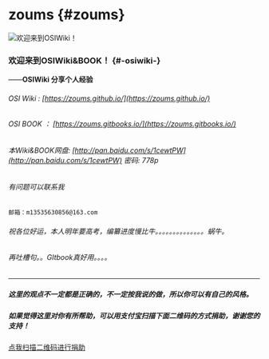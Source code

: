 # zoums {#zoums}

![](https://zoums.github.io/amWiki/images/logo.png "欢迎来到OSIWiki！")

### 欢迎来到OSIWiki&BOOK！ {#-osiwiki-}

——**OSIWiki 分享个人经验**

###### OSI Wiki : [https://zoums.github.io/](https://zoums.github.io/)

###### OSI BOOK ： [https://zoums.gitbooks.io/](https://zoums.gitbooks.io/)

###### 本Wiki&BOOK网盘: [http://pan.baidu.com/s/1cewtPW](http://pan.baidu.com/s/1cewtPW) 密码: 778p

###### 有问题可以联系我

```
邮箱：m13535630856@163.com
```

###### 祝各位好运，本人明年要高考，编纂进度慢比牛。。。。。。。。。。。。。。蜗牛。

###### 再吐槽句。。GItbook真好用。。。。

---

##### 这里的观点不一定都是正确的，不一定按我说的做，所以你可以有自己的风格。

##### 如果觉得这里对你有所帮助，可以用支付宝扫描下面二维码的方式捐助，谢谢您的支持！

[点我扫描二维码进行捐助](https://raw.githubusercontent.com/zoums/zoums.github.io/master/amWiki/images/1498295200113.jpg)

